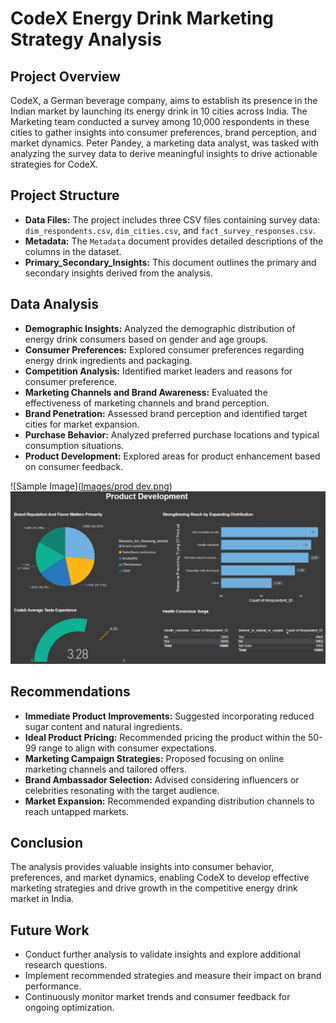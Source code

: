 # CodeX Energy Drink Marketing Strategy Analysis

## Project Overview
CodeX, a German beverage company, aims to establish its presence in the Indian market by launching its energy drink in 10 cities across India. The Marketing team conducted a survey among 10,000 respondents in these cities to gather insights into consumer preferences, brand perception, and market dynamics. Peter Pandey, a marketing data analyst, was tasked with analyzing the survey data to derive meaningful insights to drive actionable strategies for CodeX.

## Project Structure
- **Data Files:** The project includes three CSV files containing survey data: `dim_respondents.csv`, `dim_cities.csv`, and `fact_survey_responses.csv`.
- **Metadata:** The `Metadata` document provides detailed descriptions of the columns in the dataset.
- **Primary_Secondary_Insights:** This document outlines the primary and secondary insights derived from the analysis.

## Data Analysis
- **Demographic Insights:** Analyzed the demographic distribution of energy drink consumers based on gender and age groups.
- **Consumer Preferences:** Explored consumer preferences regarding energy drink ingredients and packaging.
- **Competition Analysis:** Identified market leaders and reasons for consumer preference.
- **Marketing Channels and Brand Awareness:** Evaluated the effectiveness of marketing channels and brand perception.
- **Brand Penetration:** Assessed brand perception and identified target cities for market expansion.
- **Purchase Behavior:** Analyzed preferred purchase locations and typical consumption situations.
- **Product Development:** Explored areas for product enhancement based on consumer feedback.
  
![Sample Image]([Images/prod dev.png](https://github.com/Saba-Gul/Energy-Drink-Launch-Case-Study/blob/main/Images/prod%20dev.png))
![P Pollution](Images/prod%20dev.png "Product Development Recommendations")
## Recommendations
- **Immediate Product Improvements:** Suggested incorporating reduced sugar content and natural ingredients.
- **Ideal Product Pricing:** Recommended pricing the product within the 50-99 range to align with consumer expectations.
- **Marketing Campaign Strategies:** Proposed focusing on online marketing channels and tailored offers.
- **Brand Ambassador Selection:** Advised considering influencers or celebrities resonating with the target audience.
- **Market Expansion:** Recommended expanding distribution channels to reach untapped markets.

## Conclusion
The analysis provides valuable insights into consumer behavior, preferences, and market dynamics, enabling CodeX to develop effective marketing strategies and drive growth in the competitive energy drink market in India.

## Future Work
- Conduct further analysis to validate insights and explore additional research questions.
- Implement recommended strategies and measure their impact on brand performance.
- Continuously monitor market trends and consumer feedback for ongoing optimization.

